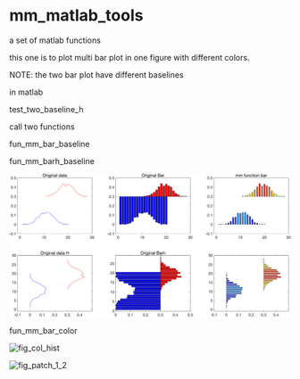 # mm_matlab_tools
 a set of matlab functions

 this one is to plot multi bar plot in one figure
 with different colors. 

 NOTE: the two bar plot have different baselines
 

 in matlab 

 test_two_baseline_h

 call two functions
 
 fun_mm_bar_baseline
 
 fun_mm_barh_baseline
 
![differen base line, bar, barh](https://github.com/meatball1982/mm_matlab_tools/blob/main/fig_mm_bar_diff_base_line.png)

fun_mm_bar_color

![fig_col_hist](https://github.com/user-attachments/assets/d9584d84-cd11-4241-8870-ed55c729d87d)

![fig_patch_1_2](https://github.com/user-attachments/assets/04da4ed9-3fea-4dc4-9b2b-a23c266dbbbf)
